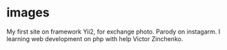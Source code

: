 # images
My first site on framework Yii2, for exchange photo. Parody on instagarm. I learning web development on php with help Victor Zinchenko.
